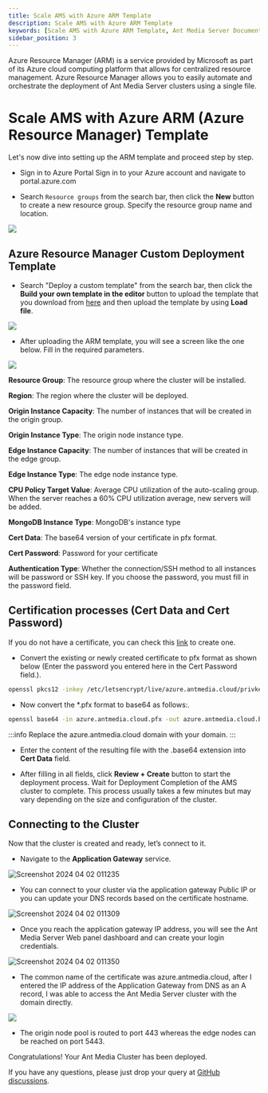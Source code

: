 ```yaml
---
title: Scale AMS with Azure ARM Template 
description: Scale AMS with Azure ARM Template
keywords: [Scale AMS with Azure ARM Template, Ant Media Server Documentation, Ant Media Server Tutorials]
sidebar_position: 3
---
```


Azure Resource Manager (ARM) is a service provided by Microsoft as part of its Azure cloud computing platform that allows for centralized resource management. Azure Resource Manager allows you to easily automate and orchestrate the deployment of Ant Media Server clusters using a single file.

# Scale AMS with Azure ARM (Azure Resource Manager) Template

Let's now dive into setting up the ARM template and proceed step by step.

 - Sign in to Azure Portal Sign in to your Azure account and navigate to portal.azure.com
 
 - Search `Resource groups` from the search bar, then click the **New** button to create a new resource group. Specify the resource group name and location.

![](@site/static/img/azure/ams-cluster-in-azure-with-arm-1.png)


## Azure Resource Manager Custom Deployment Template

 - Search "Deploy a custom template" from the search bar, then click the **Build your own template in the editor** button to upload the template that you download from [here](https://raw.githubusercontent.com/ant-media/Scripts/master/azure-arm-template/antmedia-azure-autoscale.yaml) and then upload the template by using **Load file**.

![](@site/static/img/azure/ams-cluster-in-azure-with-arm-2.png)

 - After uploading the ARM template, you will see a screen like the one below. Fill in the required parameters.

![](@site/static/img/azure/ams-cluster-in-azure-with-arm-3.png)

**Resource Group**: The resource group where the cluster will be installed.

**Region**: The region where the cluster will be deployed.

**Origin Instance Capacity**: The number of instances that will be created in the origin group.

**Origin Instance Type**: The origin node instance type.

**Edge Instance Capacity**: The number of instances that will be created in the edge group.

**Edge Instance Type**: The edge node instance type.

**CPU Policy Target Value**: Average CPU utilization of the auto-scaling group. When the server reaches a 60% CPU utilization average, new servers will be added.

**MongoDB Instance Type**: MongoDB's instance type

**Cert Data**: The base64 version of your certificate in pfx format.

**Cert Password**: Password for your certificate

**Authentication Type**: Whether the connection/SSH method to all instances will be password or SSH key. If you choose the password, you must fill in the password field.

## Certification processes (Cert Data and Cert Password)

If you do not have a certificate, you can check this [link](https://antmedia.io/enable-ssl-on-ant-media-server/) to create one.

- Convert the existing or newly created certificate to pfx format as shown below (Enter the password you entered here in the Cert Password field.).

```bash
openssl pkcs12 -inkey /etc/letsencrypt/live/azure.antmedia.cloud/privkey.pem -in /etc/letsencrypt/live/azure.antmedia.cloud/cert.pem -export -out azure.antmedia.cloud.pfx
```

- Now convert the *.pfx format to base64 as follows:.

```bash
openssl base64 -in azure.antmedia.cloud.pfx -out azure.antmedia.cloud.base64
```

:::info
Replace the azure.antmedia.cloud domain with your domain.
:::

 - Enter the content of the resulting file with the .base64 extension
   into **Cert Data** field.
   
 - After filling in all fields, click **Review + Create** button to
   start the deployment process. Wait for Deployment Completion of the AMS cluster to complete. This process usually takes a few minutes but may vary depending on the size and configuration of the cluster.

## Connecting to the Cluster

Now that the cluster is created and ready, let’s connect to it.

-   Navigate to the  **Application Gateway**  service.

![Screenshot 2024 04 02 011235](https://antmedia.io/wp-content/uploads/2024/04/Screenshot-2024-04-02-011235-1024x510.png)
   
- You can connect to your cluster via the application gateway Public IP or you can update your DNS records based on the certificate hostname.

![Screenshot 2024 04 02 011309](https://antmedia.io/wp-content/uploads/2024/04/Screenshot-2024-04-02-011309-1024x499.png)

-   Once you reach the application gateway IP address, you will see the Ant Media Server Web panel dashboard and can create your login credentials.

![Screenshot 2024 04 02 011350](https://antmedia.io/wp-content/uploads/2024/04/Screenshot-2024-04-02-011350-1024x552.png)

 - The common name of the certificate was azure.antmedia.cloud, after I entered the IP address of the Application Gateway from DNS as an A record, I was able to access the Ant Media Server cluster with the domain directly.

![](@site/static/img/azure/ams-cluster-in-azure-with-arm-5-1.png)

- The origin node pool is routed to port 443 whereas the edge nodes can be reached on port 5443.


Congratulations! Your Ant Media Cluster has been deployed.

If you have any questions, please just drop your query at [GitHub discussions](https://github.com/orgs/ant-media/discussions).
